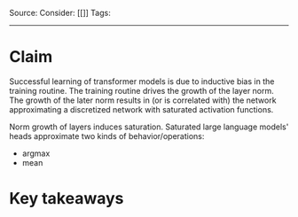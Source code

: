 Source: 
Consider: [[]]
Tags: 
______________

# Claim
Successful learning of transformer models is due to inductive bias in the training routine. 
The training routine drives the growth of the layer norm. The growth of the later norm results in (or is correlated with) the network approximating a discretized network with saturated activation functions.  


Norm growth of layers induces saturation.
Saturated large language models' heads approximate two kinds of behavior/operations:
- argmax
- mean

# Key takeaways

